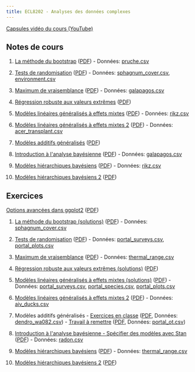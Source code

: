 ```yaml
---
title: ECL8202 - Analyses des données complexes
---
```


[Capsules vidéo du cours (YouTube)](https://www.youtube.com/channel/UCfU-xwzWWTo3G_sTkquzOQg/playlists?view=50&sort=dd&shelf_id=2&view_as=subscriber)

## Notes de cours

1. [La méthode du bootstrap](notes_cours/01-Bootstrap.html) ([PDF](notes_cours/01-Bootstrap.pdf)) - Données: [pruche.csv](donnees/pruche.csv)

2. [Tests de randomisation](notes_cours/02-Tests_randomisation.html) ([PDF](notes_cours/02-Tests_randomisation.pdf)) - Données: [sphagnum_cover.csv](donnees/sphagnum_cover.csv), [environment.csv](donnees/environment.csv)

3. [Maximum de vraisemblance](notes_cours/03-Maximum_vraisemblance.html) ([PDF](notes_cours/03-Maximum_vraisemblance.pdf)) - Données: [galapagos.csv](donnees/galapagos.csv)

4. [Régression robuste aux valeurs extrêmes](notes_cours/04-Regression_robuste.html) ([PDF](notes_cours/04-Regression_robuste.pdf))

5. [Modèles linéaires généralisés à effets mixtes](notes_cours/05-Modeles_generalises_mixtes.html) ([PDF](notes_cours/05-Modeles_generalises_mixtes.pdf)) - Données: [rikz.csv](donnees/rikz.csv)

6. [Modèles linéaires généralisés à effets mixtes 2](notes_cours/06-Modeles_generalises_mixtes2.html) ([PDF](notes_cours/06-Modeles_generalises_mixtes2.pdf)) - Données: [acer_transplant.csv](donnees/acer_transplant.csv)

7. [Modèles additifs généralisés](notes_cours/07-Modeles_additifs_generalises.html) ([PDF](notes_cours/07-Modeles_additifs_generalises.pdf))

8. [Introduction à l'analyse bayésienne](notes_cours/08-Intro_Bayes.html) ([PDF](notes_cours/08-Intro_Bayes.pdf)) - Données: [galapagos.csv](donnees/galapagos.csv)

9. [Modèles hiérarchiques bayésiens](notes_cours/09-Modeles_hierarchiques_bayesiens.html) ([PDF](notes_cours/09-Modeles_hierarchiques_bayesiens.pdf)) - Données: [rikz.csv](donnees/rikz.csv)

10. [Modèles hiérarchiques bayésiens 2](notes_cours/10-Modeles_hierarchiques_bayesiens2.html)
([PDF](notes_cours/10-Modeles_hierarchiques_bayesiens2.pdf))


## Exercices

[Options avancées dans ggplot2](labos/Options_avancees_ggplot2.html) ([PDF](labos/Options_avancees_ggplot2.pdf))

1. [La méthode du bootstrap (solutions)](labos/01R-Bootstrap.html) ([PDF](labos/01R-Bootstrap.pdf)) - Données: [sphagnum_cover.csv](donnees/sphagnum_cover.csv)

2. [Tests de randomisation](labos/02-Tests_randomisation.html) ([PDF](labos/02-Tests_randomisation.pdf)) - Données: [portal_surveys.csv](donnees/portal_surveys.csv), [portal_plots.csv](donnees/portal_plots.csv)

3. [Maximum de vraisemblance](labos/03-Maximum_vraisemblance.html) ([PDF](labos/03-Maximum_vraisemblance.pdf)) - Données: [thermal_range.csv](donnees/thermal_range.csv)

4. [Régression robuste aux valeurs extrêmes (solutions)](labos/04R-Regression_robuste.html) ([PDF](labos/04R-Regression_robuste.pdf))

5. [Modèles linéaires généralisés à effets mixtes (solutions)](labos/05R-Modeles_generalises_mixtes.html) ([PDF](labos/05R-Modeles_generalises_mixtes.pdf)) - Données: [portal_surveys.csv](donnees/portal_surveys.csv), [portal_species.csv](donnees/portal_species.csv), [portal_plots.csv](donnees/portal_plots.csv)

6. [Modèles linéaires généralisés à effets mixtes 2](labos/06-Modeles_generalises_mixtes2.html) ([PDF](labos/06-Modeles_generalises_mixtes2.pdf)) - Données: [aiv_ducks.csv](donnees/aiv_ducks.csv)

7. Modèles additifs généralisés - [Exercices en classe](labos/07A-Modeles_additifs_generalises.html) ([PDF](labos/07A-Modeles_additifs_generalises.pdf), Données: [dendro_wa082.csv](donnees/dendro_wa082.csv)) - [Travail à remettre](labos/07-Modeles_additifs_generalises.html) ([PDF](labos/07-Modeles_additifs_generalises.pdf), Données: [portal_ot.csv](donnees/portal_ot.csv))

8. [Introduction à l'analyse bayésienne - Spécifier des modèles avec Stan](labos/08-Intro_Stan.html) ([PDF](labos/08-Intro_Stan.pdf)) - Données: [radon.csv](donnees/radon.csv)

9. [Modèles hiérarchiques bayésiens](labos/09-Modeles_hierarchiques_bayesiens.html) ([PDF](labos/09-Modeles_hierarchiques_bayesiens.pdf)) - Données: [thermal_range.csv](donnees/thermal_range.csv)

10. [Modèles hiérarchiques bayésiens 2](labos/10-Modeles_hierarchiques_bayesiens2.html) ([PDF](labos/10-Modeles_hierarchiques_bayesiens2.pdf))
